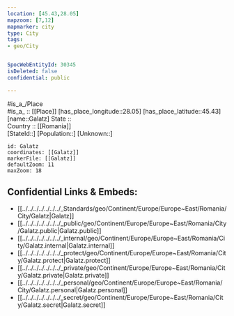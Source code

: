 ```yaml
---
location: [45.43,28.05] 
mapzoom: [7,12] 
mapmarker: city 
type: City
tags:
- geo/City


SpocWebEntityId: 30345
isDeleted: false
confidential: public

---
```

#is_a_/Place  
#is_a_ :: [[Place]] 
[has_place_longitude::28.05] 
[has_place_latitude::45.43] 
[name::Galatz] 
State ::  
Country :: [[Romania]]  
[StateId::] 
[Population::] 
[Unknown::] 


```leaflet
id: Galatz
coordinates: [[Galatz]] 
markerFile: [[Galatz]] 
defaultZoom: 11 
maxZoom: 18
```


## Confidential Links & Embeds: 
- [[../../../../../../../_Standards/geo/Continent/Europe/Europe~East/Romania/City/Galatz|Galatz]] 
- [[../../../../../../../_public/geo/Continent/Europe/Europe~East/Romania/City/Galatz.public|Galatz.public]] 
- [[../../../../../../../_internal/geo/Continent/Europe/Europe~East/Romania/City/Galatz.internal|Galatz.internal]] 
- [[../../../../../../../_protect/geo/Continent/Europe/Europe~East/Romania/City/Galatz.protect|Galatz.protect]] 
- [[../../../../../../../_private/geo/Continent/Europe/Europe~East/Romania/City/Galatz.private|Galatz.private]] 
- [[../../../../../../../_personal/geo/Continent/Europe/Europe~East/Romania/City/Galatz.personal|Galatz.personal]] 
- [[../../../../../../../_secret/geo/Continent/Europe/Europe~East/Romania/City/Galatz.secret|Galatz.secret]] 
